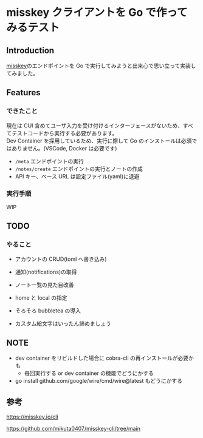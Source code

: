 # misskey クライアントを Go で作ってみるテスト

## Introduction

[misskey](https://join.misskey.page/ja-JP/)のエンドポイントを Go で実行してみようと出来心で思い立って実装してみました。

## Features

### できたこと

現在は CUI 含めてユーザ入力を受け付けるインターフェースがないため、すべてテストコードから実行する必要があります。  
Dev Container を採用しているため、実行に際して Go のインストールは必須ではありません。(VSCode, Docker は必要です)

- `/meta` エンドポイントの実行
- `/notes/create` エンドポイントの実行とノートの作成
- API キー、ベース URL は設定ファイル(yaml)に退避

### 実行手順

WIP

## TODO

### やること

- アカウントの CRUD(toml へ書き込み)
- 通知(notifications)の取得
- ノート一覧の見た目改善
- home と local の指定
- そろそろ bubbletea の導入

- カスタム絵文字はいったん諦めましょう

## NOTE

- dev container をリビルドした場合に cobra-cli の再インストールが必要かも
  - 毎回実行する or dev container の機能でどうにかする
- go install github.com/google/wire/cmd/wire@latest もどうにかする

## 参考

https://misskey.io/cli

https://github.com/mikuta0407/misskey-cli/tree/main
